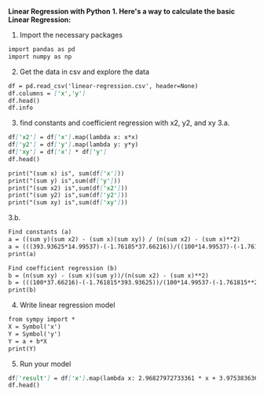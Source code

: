**Linear Regression with Python**
**1. Here's a way to calculate the basic Linear Regression:**
1. Import the necessary packages
```markdown
import pandas as pd
import numpy as np
```

2. Get the data in csv and explore the data
```markdown
df = pd.read_csv('linear-regression.csv', header=None)
df.columns = ['x','y']
df.head()
df.info
```

3. find constants and coefficient regression with x2, y2, and xy
3.a.
```markdown
df['x2'] = df['x'].map(lambda x: x*x)
df['y2'] = df['y'].map(lambda y: y*y)
df['xy'] = df['x'] * df['y']
df.head()
```
```markdown
print("(sum x) is", sum(df['x']))
print("(sum y) is",sum(df['y']))
print("(sum x2) is",sum(df['x2']))
print("(sum y2) is",sum(df['y2']))
print("(sum xy) is",sum(df['xy']))
```

3.b.
```markdown
Find constants (a)
a = ((sum y)(sum x2) - (sum x)(sum xy)) / (n(sum x2) - (sum x)**2)
a = (((393.93625*14.99537)-(-1.76185*37.66216))/((100*14.99537)-(-1.76185**2)))
print(a)
```

```markdown
Find coefficient regression (b)
b = (n(sum xy) - (sum x)(sum y))/(n(sum x2) - (sum x)**2)
b = (((100*37.66216)-(-1.761815*393.93625))/(100*14.99537-(-1.761815**2)))
print(b)
```

4. Write linear regression model
```markdown
from sympy import *
X = Symbol('x')
Y = Symbol('y')
Y = a + b*X
print(Y)
```

5. Run your model
```markdown
df['result'] = df['x'].map(lambda x: 2.96827972733361 * x + 3.97538363648389)
df.head()
```
